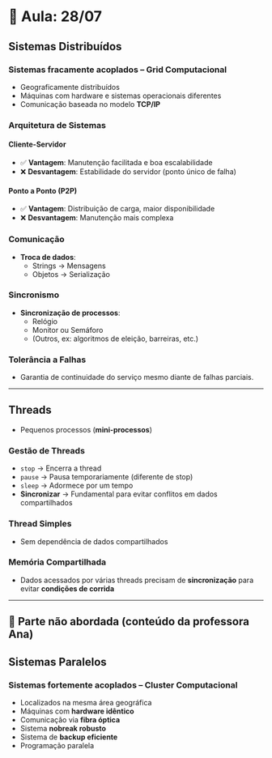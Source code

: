 # 📅 Aula: 28/07

## Sistemas Distribuídos

### Sistemas fracamente acoplados – Grid Computacional
- Geograficamente distribuídos  
- Máquinas com hardware e sistemas operacionais diferentes  
- Comunicação baseada no modelo **TCP/IP**

### Arquitetura de Sistemas

#### Cliente-Servidor
- ✅ **Vantagem**: Manutenção facilitada e boa escalabilidade  
- ❌ **Desvantagem**: Estabilidade do servidor (ponto único de falha)

#### Ponto a Ponto (P2P)
- ✅ **Vantagem**: Distribuição de carga, maior disponibilidade  
- ❌ **Desvantagem**: Manutenção mais complexa

### Comunicação
- **Troca de dados**:
  - Strings → Mensagens  
  - Objetos → Serialização  

### Sincronismo
- **Sincronização de processos**:
  - Relógio  
  - Monitor ou Semáforo  
  - (Outros, ex: algoritmos de eleição, barreiras, etc.)

### Tolerância a Falhas
- Garantia de continuidade do serviço mesmo diante de falhas parciais.

---

## Threads

- Pequenos processos (**mini-processos**)

### Gestão de Threads
- `stop` → Encerra a thread  
- `pause` → Pausa temporariamente (diferente de stop)  
- `sleep` → Adormece por um tempo  
- **Sincronizar** → Fundamental para evitar conflitos em dados compartilhados

### Thread Simples
- Sem dependência de dados compartilhados  

### Memória Compartilhada
- Dados acessados por várias threads precisam de **sincronização** para evitar **condições de corrida**

---

## 🚫 Parte não abordada (conteúdo da professora Ana)

## Sistemas Paralelos

### Sistemas fortemente acoplados – Cluster Computacional
- Localizados na mesma área geográfica  
- Máquinas com **hardware idêntico**  
- Comunicação via **fibra óptica**  
- Sistema **nobreak robusto**  
- Sistema de **backup eficiente**  
- Programação paralela
